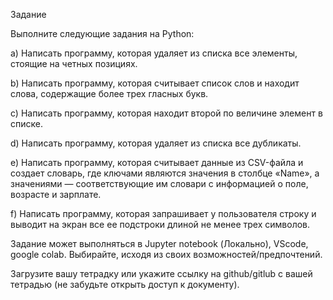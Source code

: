 Задание

Выполните следующие задания на Python:

a) Написать программу, которая удаляет из списка все элементы, стоящие на четных позициях.

b) Написать программу, которая считывает список слов и находит слова, содержащие более трех гласных букв.

c) Написать программу, которая находит второй по величине элемент в списке.

d) Написать программу, которая удаляет из списка все дубликаты.

e) Написать программу, которая считывает данные из CSV-файла и создает словарь, где ключами являются значения в столбце «Name», а значениями — соответствующие им словари с информацией о поле, возрасте и зарплате.

f) Написать программу, которая запрашивает у пользователя строку и выводит на экран все ее подстроки длиной не менее трех символов.

Задание может выполняться в Jupyter notebook (Локально), VScode, google colab. Выбирайте, исходя из своих возможностей/предпочтений.

Загрузите вашу тетрадку или укажите ссылку на github/gitlub с вашей тетрадью (не забудьте открыть доступ к документу).